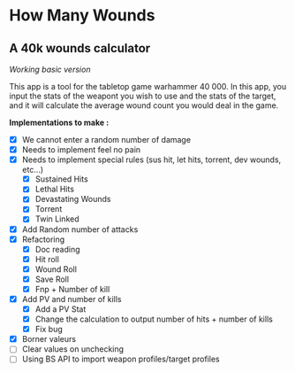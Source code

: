 # How Many Wounds
## A 40k wounds calculator
*Working basic version*

This app is a tool for the tabletop game warhammer 40 000. 
In this app, you input the stats of the weapont you wish to use and the stats of the target, and it will calculate the average wound count you would deal in the game.

__Implementations to make :__
- [x] We cannot enter a random number of damage
- [x] Needs to implement feel no pain
- [x] Needs to implement special rules (sus hit, let hits, torrent, dev wounds, etc...)
    - [x] Sustained Hits
    - [x] Lethal Hits
    - [x] Devastating Wounds
    - [x] Torrent
    - [x] Twin Linked
- [x] Add Random number of attacks
- [x] Refactoring
    - [x] Doc reading
    - [x] Hit roll
    - [x] Wound Roll
    - [x] Save Roll
    - [x] Fnp + Number of kill
- [x] Add PV and number of kills
    - [x] Add a PV Stat
    - [x] Change the calculation to output number of hits + number of kills
    - [x] Fix bug
- [x] Borner valeurs
- [ ] Clear values on unchecking
- [ ] Using BS API to import weapon profiles/target profiles
